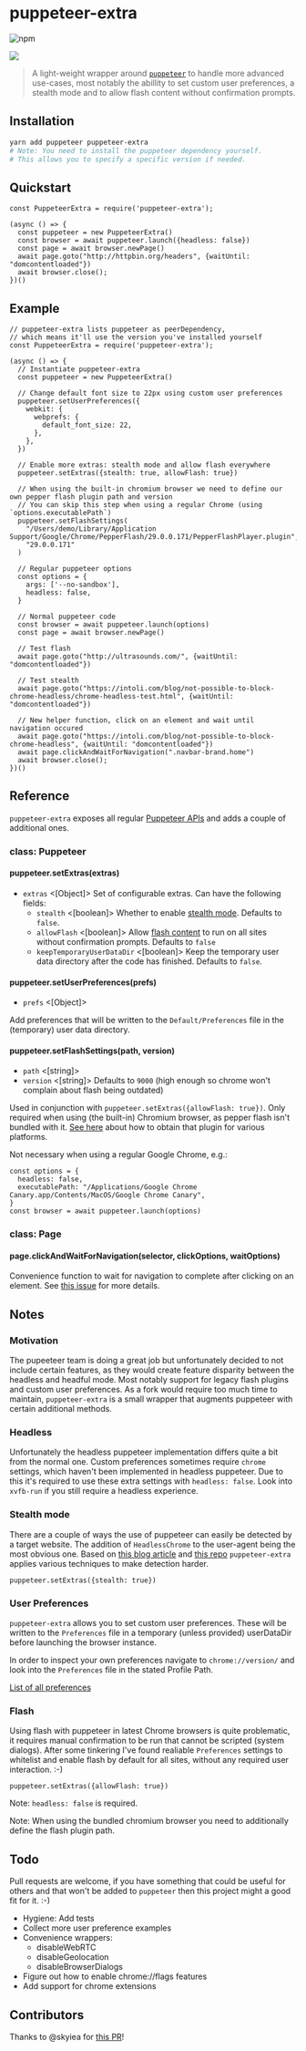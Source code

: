 # puppeteer-extra 

![npm](https://img.shields.io/npm/v/puppeteer-extra.svg)



![](https://i.imgur.com/2ZjXBe5.jpg)

> A light-weight wrapper around [`puppeteer`](https://github.com/GoogleChrome/puppeteer) to handle more advanced use-cases, most notably the abillity to set custom user preferences, a stealth mode and to allow flash content without confirmation prompts.


## Installation

```bash
yarn add puppeteer puppeteer-extra
# Note: You need to install the puppeteer dependency yourself.
# This allows you to specify a specific version if needed.
```


## Quickstart

```es6
const PuppeteerExtra = require('puppeteer-extra');

(async () => {
  const puppeteer = new PuppeteerExtra()
  const browser = await puppeteer.launch({headless: false})
  const page = await browser.newPage()
  await page.goto("http://httpbin.org/headers", {waitUntil: "domcontentloaded"})
  await browser.close();
})()
```


## Example


```es6
// puppeteer-extra lists puppeteer as peerDependency,
// which means it'll use the version you've installed yourself
const PuppeteerExtra = require('puppeteer-extra');

(async () => {
  // Instantiate puppeteer-extra
  const puppeteer = new PuppeteerExtra()

  // Change default font size to 22px using custom user preferences
  puppeteer.setUserPreferences({
    webkit: {
      webprefs: {
        default_font_size: 22,
      },
    },
  })

  // Enable more extras: stealth mode and allow flash everywhere
  puppeteer.setExtras({stealth: true, allowFlash: true})

  // When using the built-in chromium browser we need to define our own pepper flash plugin path and version
  // You can skip this step when using a regular Chrome (using `options.executablePath`)
  puppeteer.setFlashSettings(
    "/Users/demo/Library/Application Support/Google/Chrome/PepperFlash/29.0.0.171/PepperFlashPlayer.plugin",
    "29.0.0.171"
  )

  // Regular puppeteer options
  const options = {
    args: ['--no-sandbox'],
    headless: false,
  }

  // Normal puppeteer code
  const browser = await puppeteer.launch(options)
  const page = await browser.newPage()

  // Test flash
  await page.goto("http://ultrasounds.com/", {waitUntil: "domcontentloaded"})

  // Test stealth
  await page.goto("https://intoli.com/blog/not-possible-to-block-chrome-headless/chrome-headless-test.html", {waitUntil: "domcontentloaded"})

  // New helper function, click on an element and wait until navigation occured
  await page.goto("https://intoli.com/blog/not-possible-to-block-chrome-headless", {waitUntil: "domcontentloaded"})
  await page.clickAndWaitForNavigation(".navbar-brand.home")
  await browser.close();
})()
```

## Reference

`puppeteer-extra` exposes all regular [Puppeteer APIs](https://github.com/GoogleChrome/puppeteer/blob/master/docs/api.md) and adds a couple of additional ones.

### class: Puppeteer


#### puppeteer.setExtras(extras)
- `extras` <[Object]> Set of configurable extras. Can have the following fields:
  - `stealth` <[boolean]> Whether to enable [stealth mode](#stealth-mode). Defaults to `false`.
  - `allowFlash` <[boolean]> Allow [flash content](#flash) to run on all sites without confirmation prompts. Defaults to `false`
  - `keepTemporaryUserDataDir` <[boolean]> Keep the temporary user data directory after the code has finished. Defaults to `false`.


#### puppeteer.setUserPreferences(prefs)
- `prefs` <[Object]>

Add preferences that will be written to the `Default/Preferences` file in the (temporary) user data directory.



#### puppeteer.setFlashSettings(path, version)
- `path` <[string]>
- `version` <[string]> Defaults to `9000` (high enough so chrome won't complain about flash being outdated)

Used in conjunction with `puppeteer.setExtras({allowFlash: true})`. Only required when using (the built-in) Chromium browser, as pepper flash isn't bundled with it. [See here](http://chromium.woolyss.com/#flash) about how to obtain that plugin for various platforms. 

Not necessary when using a regular Google Chrome, e.g.:

```es6
const options = {
  headless: false,
  executablePath: "/Applications/Google Chrome Canary.app/Contents/MacOS/Google Chrome Canary",
}
const browser = await puppeteer.launch(options)
```



### class: Page

#### page.clickAndWaitForNavigation(selector, clickOptions, waitOptions)

Convenience function to wait for navigation to complete after clicking on an element. See [this issue](https://github.com/GoogleChrome/puppeteer/issues/1421) for more details.




## Notes

### Motivation

The pupeeteer team is doing a great job but unfortunately decided to not include certain features, as they would create feature disparity between the headless and headful mode. Most notably support for legacy flash plugins and custom user preferences. As a fork would require too much time to maintain, `puppeteer-extra` is a small wrapper that augments puppeteer with certain additional methods.


### Headless

Unfortunately the headless puppeteer implementation differs quite a bit from the normal one. Custom preferences sometimes require `chrome` settings, which haven't been implemented in headless puppeteer. Due to this it's required to use these extra settings with `headless: false`. Look into `xvfb-run` if you still require a headless experience.


### Stealth mode

There are a couple of ways the use of puppeteer can easily be detected by a target website. The addition of `HeadlessChrome` to the user-agent being the most obvious one. Based on [this blog article](https://intoli.com/blog/not-possible-to-block-chrome-headless/) and [this repo](https://github.com/paulirish/headless-cat-n-mouse) `puppeteer-extra` applies various techniques to make detection harder.

`puppeteer.setExtras({stealth: true})`


### User Preferences

`puppeteer-extra` allows you to set custom user preferences. These will be written to the `Preferences` file in a temporary (unless provided) userDataDir before launching the browser instance.

In order to inspect your own preferences navigate to `chrome://version/` and look into the `Preferences` file in the stated Profile Path.

[List of all preferences](https://chromium.googlesource.com/chromium/src/+/master/chrome/common/pref_names.cc)



### Flash

Using flash with puppeteer in latest Chrome browsers is quite problematic, it requires manual confirmation to be run that cannot be scripted (system dialogs). After some tinkering I've found realiable `Preferences` settings to whitelist and enable flash by default for all sites, without any required user interaction. :-)

`puppeteer.setExtras({allowFlash: true})`

Note: `headless: false` is required.

Note: When using the bundled chromium browser you need to additionally define the flash plugin path.




## Todo

Pull requests are welcome, if you have something that could be useful for others and that won't be added to `puppeteer` then this project might a good fit for it. :-)

* Hygiene: Add tests
* Collect more user preference examples
* Convenience wrappers:
  * disableWebRTC
  * disableGeolocation
  * disableBrowserDialogs
* Figure out how to enable chrome://flags features
* Add support for chrome extensions


## Contributors

Thanks to @skyiea for [this PR](https://github.com/GoogleChrome/puppeteer/pull/1806)!
